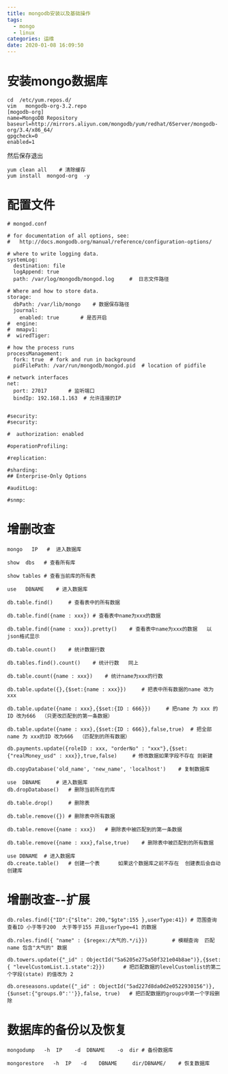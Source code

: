 ```yaml
---
title: mongodb安装以及基础操作
tags:
  - mongo
  - linux
categories: 运维
date: 2020-01-08 16:09:50
---
```

# 安装mongo数据库
	
	cd  /etc/yum.repos.d/
	vim   mongodb-org-3.2.repo
	[mogodb-org]
	name=MongoDB Repository
	baseurl=http://mirrors.aliyun.com/mongodb/yum/redhat/6Server/mongodb-org/3.4/x86_64/
	gpgcheck=0
	enabled=1

然后保存退出

	yum clean all    # 清除缓存
	yum install  mongod-org  -y

# 配置文件

	# mongod.conf

	# for documentation of all options, see:
	#   http://docs.mongodb.org/manual/reference/configuration-options/

	# where to write logging data.
	systemLog:
	  destination: file
	  logAppend: true
	  path: /var/log/mongodb/mongod.log     #  日志文件路径

	# Where and how to store data.
	storage:
	  dbPath: /var/lib/mongo	# 数据保存路径
	  journal:
	    enabled: true		# 是否开启
	#  engine:
	#  mmapv1:
	#  wiredTiger:
	
	# how the process runs
	processManagement:
	  fork: true  # fork and run in background
	  pidFilePath: /var/run/mongodb/mongod.pid  # location of pidfile

	# network interfaces
	net:
	  port: 27017		# 监听端口
	  bindIp: 192.168.1.163  # 允许连接的IP


	#security:
	#security:

	#  authorization: enabled

	#operationProfiling:

	#replication:

	#sharding:
	## Enterprise-Only Options

	#auditLog:

	#snmp:

# 增删改查

	mongo   IP   #  进入数据库

	show  dbs	# 查看所有库

	show tables	# 查看当前库的所有表

	use   DBNAME	# 进入数据库

	db.table.find()		# 查看表中的所有数据

	db.table.find({name : xxx})	# 查看表中name为xxx的数据

	db.table.find({name : xxx}).pretty()	# 查看表中name为xxx的数据   以json格式显示

	db.table.count()	# 统计数据行数

	db.tables.find().count()	# 统计行数   同上

	db.table.count({name : xxx})	# 统计name为xxx的行数

	db.table.update({},{$set:{name : xxx}})		# 把表中所有数据的name 改为 xxx

	db.table.update({name : xxx},{$set:{ID : 666}})		# 把name 为 xxx 的ID 改为666  （只更改匹配到的第一条数据）

	db.table.update({name : xxx},{$set:{ID : 666}},false,true)	# 把全部name 为 xxx的ID 改为666  （匹配到的所有数据）

	db.payments.update({roleID : xxx, "orderNo" : "xxx"},{$set:{"realMoney_usd" : xxx}},true,false)     # 修改数据如果字段不存在 则新建

	db.copyDatabase('old_name', 'new_name', 'localhost')	# 复制数据库

	use  DBNAME 	# 进入数据库
	db.dropDatabase()	# 删除当前所在的库

	db.table.drop()		# 删除表

	db.table.remove({})	# 删除表中所有数据

	db.table.remove({name : xxx})	# 删除表中被匹配到的第一条数据

	db.table.remove({name : xxx},false,true)	# 删除表中被匹配到的所有数据

	use DBNAME 	# 进入数据库
	db.create.table()	# 创建一个表      如果这个数据库之前不存在  创建表后会自动创建库


# 增删改查--扩展
	
	db.roles.find({"ID":{"$lte": 200,"$gte":155 },userType:41})	# 范围查询  查看ID 小于等于200  大于等于155 并且userType=41 的数据

	db.roles.find({ "name" : {$regex:/大气的.*/i}})		# 模糊查询	匹配name 包含"大气的" 数据
	
	db.towers.update({"_id" : ObjectId("5a6205e275a50f321e04b8ae")},{$set:{ "levelCustomList.1.state":2}})		# 把匹配数据的levelCustomlist的第二个字段(state) 的值改为 2

	db.oreseasons.update({"_id" : ObjectId("5ad227d8da0d2e0522930156")},{$unset:{"groups.0":''}},false, true)	# 把匹配数据的groups中第一个字段删除


# 数据库的备份以及恢复

	mongodump   -h  IP    -d  DBNAME    -o  dir	# 备份数据库

	mongorestore   -h  IP   -d    DBNAME     dir/DBNAME/	# 恢复数据库

